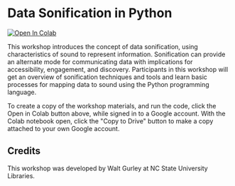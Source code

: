 # Data Sonification in Python

[![Open In Colab](https://colab.research.google.com/assets/colab-badge.svg)](https://colab.research.google.com/github/NCSU-Libraries/data-viz-workshops/blob/master/Data_Sonification_with_Python/DataSonificationWithPython.ipynb)

This workshop introduces the concept of data sonification, using characteristics of sound to represent information. Sonification can provide an alternate mode for communicating data with implications for accessibility, engagement, and discovery. Participants in this workshop will get an overview of sonification techniques and tools and learn basic processes for mapping data to sound using the Python programming language.

To create a copy of the workshop materials, and run the code, click the Open in Colab button above, while signed in to a Google account. With the Colab notebook open, click the "Copy to Drive" button to make a copy attached to your own Google account.

## Credits

This workshop was developed by Walt Gurley at NC State University Libraries.
